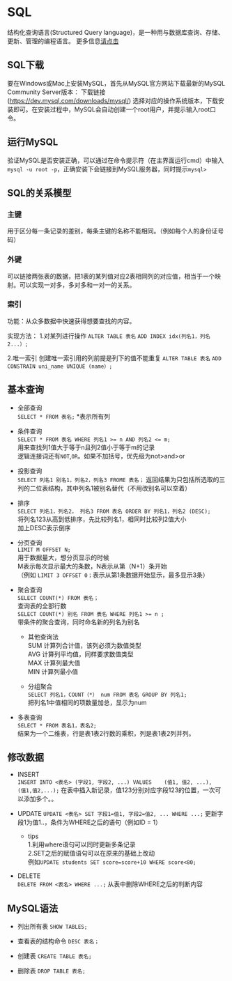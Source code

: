 # SQL

结构化查询语言(Structured Query language)，是一种用与数据库查询、存储、更新、管理的编程语言。
更多信息[请点击](https://baike.baidu.com/item/结构化查询语言/10450182?fromtitle=sql&fromid=86007&fr=aladdin)

## SQL下载 ##
要在Windows或Mac上安装MySQL，首先从MySQL官方网站下载最新的MySQL Community Server版本：
下载链接(https://dev.mysql.com/downloads/mysql/)
选择对应的操作系统版本，下载安装即可。在安装过程中，MySQL会自动创建一个root用户，并提示输入root口令。

## 运行MySQL ##

验证MySQL是否安装正确，可以通过在命令提示符（在主界面运行cmd）中输入`mysql -u root -p`，正确安装下会链接到MySQL服务器，同时提示`mysql>`

## SQL的关系模型 ##

### 主键 ###
用于区分每一条记录的差别，每条主键的名称不能相同。（例如每个人的身份证号码）
  
### 外键 ###  
可以链接两张表的数据，把1表的某列值对应2表相同列的对应值，相当于一个映射。可以实现一对多，多对多和一对一的关系。
  
### 索引 ###  
功能：从众多数据中快速获得想要查找的内容。
  
实现方法：
1.对某列进行操作
    `ALTER TABLE 表名`
    `ADD INDEX idx(列名1，列名2...）;`
        
2.唯一索引
    创建唯一索引用的列前提是列下的值不能重复
    `ALTER TABLE 表名`
    `ADD CONSTRAIN uni_name UNIQUE (name）;`

## 基本查询 ##
* 全部查询  
`SELECT * FROM 表名;`
*表示所有列  

* 条件查询  
`SELECT * FROM 表名 WHERE 列名1 >= n AND 列名2 <= m;`    
用来查找列1值大于等于n且列2值小于等于m的记录  
逻辑连接词还有`NOT`,`OR`。如果不加括号，优先级为not>and>or

* 投影查询  
`SELECT 列名1 别名1，列名2，列名3 FROME 表名；`
返回结果为只包括所选取的三列的二位表结构，其中列名1被别名替代（不用改别名可以空着） 

* 排序  
`SELECT 列名1，列名2， 列名3 FROM 表名 ORDER BY 列名1，列名2 (DESC);`  
将列名123从高到低排序，先比较列名1，相同时比较列2值大小  
加上DESC表示倒序

* 分页查询  
`LIMIT M OFFSET N;`  
用于数据量大，想分页显示的时候  
M表示每次显示最大的条数，N表示从第（N+1）条开始  
（例如 `LIMIT 3 OFFSET 0；`表示从第1条数据开始显示，最多显示3条）

* 聚合查询  
`SELECT COUNT(*) FROM 表名；`  
查询表的全部行数  
`SELECT COUNT(*) 别名 FROM 表名 WHERE 列名1 >= n ;`  
带条件的聚合查询，同时命名新的列名为别名  
  * 其他查询法   
    SUM 计算列合计值，该列必须为数值类型  
    AVG 计算列平均值，同样要求数值类型   
    MAX 计算列最大值    
    MIN 计算列最小值    

  * 分组聚合    
    `SELECT 列名1，COUNT（*） num FROM 表名 GROUP BY 列名1;`  
    把列名1中值相同的项数量加总，显示为num

* 多表查询    
`SELECT * FROM 表名1，表名2;`  
结果为一个二维表，行是表1表2行数的乘积，列是表1表2列并列。   

## 修改数据 ##
* INSERT  
`INSERT INTO <表名> (字段1, 字段2, ...) VALUES   
(值1, 值2, ...),  
(值1,值2,...);`
在表中插入新记录，值123分别对应字段123的位置，一次可以添加多个。。

* UPDATE
`UPDATE <表名> SET 字段1=值1, 字段2=值2, ... WHERE ...;`
更新字段1为值1..，条件为WHERE之后的语句（例如ID = 1）    
  * tips  
  1.利用where语句可以同时更新多条记录  
  2.SET之后的赋值语句可以在原来的基础上改动    
  例如`UPDATE students SET score=score+10 WHERE score<80;`  

* DELETE  
`DELETE FROM <表名> WHERE ...;`
从表中删除WHERE之后的判断内容

## MySQL语法 ##
* 列出所有表
`SHOW TABLES;`

* 查看表的结构命令
`DESC 表名；`

* 创建表
  `CREATE TABLE 表名;`
* 删除表
  `DROP TABLE 表名;`

